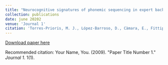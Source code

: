 ```yaml
---
title: "Neurocognitive signatures of phonemic sequencing in expert backward speakers"
collection: publications
date: june 20202
venue: 'Journal 1'
citation: 'Torres-Prioris, M. J., López-Barroso, D., Càmara, E., Fittipaldi, S., Sedeño, L., Ibáñez, A., ... & García, A. M. (2020). Neurocognitive signatures of phonemic sequencing in expert backward speakers. Scientific reports, 10(1), 1-17.; <i>Journal 1</i>. 1(1).'
---
```



[Download paper here](http://academicpages.github.io/files/paper15_2020.pdf)

Recommended citation: Your Name, You. (2009). "Paper Title Number 1." <i>Journal 1</i>. 1(1).
